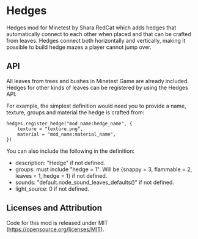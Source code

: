 Hedges
======
Hedges mod for Minetest by Shara RedCat which adds hedges that automatically connect to each other when placed and that can be crafted from leaves. Hedges connect both horizontally and vertically, making it possible to build hedge mazes a player cannot jump over.


API
---
All leaves from trees and bushes in Minetest Game are already included. Hedges for other kinds of leaves can be registered by using the Hedges API.

For example, the simplest definition would need you to provide a name, texture, groups and material the hedge is crafted from:

```
hedges.register_hedge("mod_name:hedge_name", {
	texture = "texture.png",
	material = "mod_name:material_name",	
})

```

You can also include the following in the definition:

- description: "Hedge" if not defined.
- groups: must include "hedge = 1". Will be {snappy = 3, flammable = 2, leaves = 1, hedge = 1} if not defined.
- sounds: "default.node_sound_leaves_defaults()" if not defined.
- light_source: 0 if not defined.


Licenses and Attribution 
-----------------------

Code for this mod is released under MIT (https://opensource.org/licenses/MIT).
